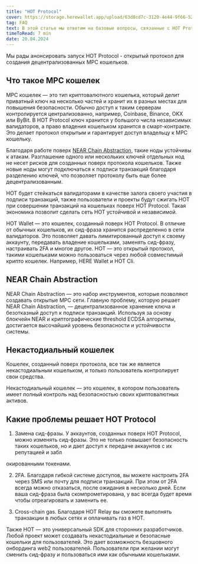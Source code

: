 ```yaml
---
title: "HOT Protocol"
cover: https://storage.herewallet.app/upload/63d8cd7c-3120-4e44-9f66-522d7569f2f3.jpg
tag: FAQ
text: В этой статье мы ответим на базовые вопросы, связанные с HOT Protocol. Что такок  MPC, Chain Abstraction и какие преимущества они дают.
timeToRead: 7 min
date: 20.04.2024
---
```


Мы рады анонсировать запуск HOT Protocol - открытый протокол для создания децентрализованных MPC кошельков.

## Что такое MPC кошелек

MPC кошелек — это тип криптовалютного кошелька, который делит приватный ключ на несколько частей и хранит их в разных местах для повышения безопасности. Обычно доступ к таким серверам контролируется централизованно, например, Coinbase, Binance, OKX или ByBit. В HOT Protocol ключ хранится у большого числа независимых валидаторов, а право владения кошельком хранится в смарт-контракте. Это делает протокол открытым и гарантирует доступ владельцу к MPC кошельку.

Благодаря работе поверх [NEAR Chain Abstraction](https://docs.near.org/abstraction/what-is), такие ноды устойчивы к атакам. Разглашение одного или нескольких ключей отдельных нод не несет рисков для созданных поверх протокола кошельков. Также новые ноды могут подключаться к подписи транзакций благодаря разделению ключей, что позволяет протоколу быть еще более децентрализованным.

HOT будет стейкаться валидаторами в качестве залога своего участия в подписи транзакций, также пользователи и проекты будут сжигать HOT при совершении транзакций на кошельках поверх HOT Protocol. Такая экономика позволит сделать сеть HOT устойчивой и независимой.

HOT Wallet — это кошелек, созданный поверх HOT Protocol. В отличие от обычных кошельков, их сид-фраза хранится распределенно в сети валидаторов. Это позволяет давать лимитированный доступ к своему аккаунту, передавать владение кошельками, заменять сид-фразу, настраивать 2FA и многое другое. HOT — это открытый протокол, такими кошельками можно пользоваться через любой совместимый крипто кошелек. Например, HERE Wallet и HOT Cli.

## NEAR Chain Abstraction

NEAR Chain Abstraction — это набор инструментов, которые позволяют создавать открытые MPC сети. Главную проблему, которую решает NEAR Chain Abstraction, — децентрализованное хранение ключа и безотказный доступ к подписи транзакций. Используя за основу блокчейн NEAR и криптографические threshold ECDSA алгоритмы, достигается высочайший уровень безопасности и устойчивости системы.

## Некастодиальный кошелек

Кошелек, созданный поверх протокола, все так же является некастодиальным кошельком, и только пользователь контролирует свои средства.

Некастодиальный кошелек — это кошелек, в котором пользователь имеет полный контроль над безопасностью своих криптовалютных активов.

## Какие проблемы решает HOT Protocol

1. Замена сид-фразы. У аккаунтов, созданных поверх HOT Protocol, можно изменять сид-фразы. Это не только повышает безопасность таких кошельков, но и дает доступ к передаче аккаунтов с их репутацией и забл

окированными токенами.

2. 2FA. Благодаря гибкой системе доступов, вы можете настроить 2FA через SMS или почту для подписи транзакций. При этом от 2FA всегда можно отказаться, после ожидания в несколько дней. Если ваша сид-фраза была скомпрометирована, у вас всегда будет время чтобы отреагировать и заменить ее.

3. Cross-chain gas. Благодаря HOT Relay вы сможете выполнять транзакции в любых сетях и оплачивать газ в HOT.

Также HOT — это универсальный SDK для сторонних разработчиков. Любой проект может создавать некастодиальные и безопасные кошельки для пользователей. Это дает возможность безшовного онбординга web2 пользователей. Пользователи при желании могут сменить сид-фразу и пользоваться ими как обычными кошельками.

